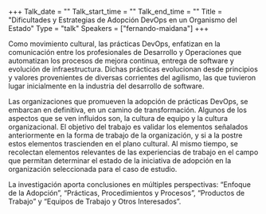 +++
Talk_date = ""
Talk_start_time = ""
Talk_end_time = ""
Title = "Dificultades y Estrategias de Adopción DevOps en un Organismo del Estado"
Type = "talk"
Speakers = ["fernando-maidana"]
+++

Como movimiento cultural, las prácticas DevOps, enfatizan en la comunicación entre los profesionales de Desarrollo y Operaciones que automatizan los procesos de mejora continua, entrega de software y evolución de infraestructura. Dichas prácticas evolucionan desde principios y valores provenientes de diversas corrientes del agilismo, las que tuvieron lugar inicialmente en la industria del desarrollo de software.

Las organizaciones que promueven la adopción de prácticas DevOps, se embarcan en definitiva, en un camino de transformación. Algunos de los aspectos que se ven influidos son, la cultura de equipo y la cultura organizacional. El objetivo del trabajo es validar los elementos señalados anteriormente en la forma de trabajo de la organización, y si a la postre estos elementos trascienden en el plano cultural. Al mismo tiempo, se recolectan elementos relevantes de las experiencias de trabajo en el campo que permitan determinar el estado de la iniciativa de adopción en la organización seleccionada para el caso de estudio.

La investigación aporta conclusiones en múltiples perspectivas: “Enfoque de la Adopción”, “Prácticas, Procedimientos y Procesos”, “Productos de Trabajo” y “Equipos de Trabajo y Otros Interesados”.
